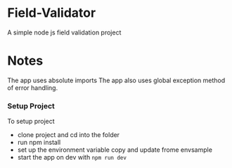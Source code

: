 # Field-Validator
A simple node js field validation project

# Notes

The app uses absolute imports
The app also uses global exception method of error handling.

### Setup Project
To setup project
- clone project and cd into the folder
- run npm install
- set up the environment variable copy and update frome envsample
- start the app on dev with `npm run dev`
